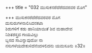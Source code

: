 +++
title = "032 ಮುಸುಕನರೆದೆರೆದವರವರ ಮೊಗ"

+++
ಮುಸುಕನರೆದೆರೆದವರವರ ಮೊಗ  
ದುಸುರುಗಳನಾಲಿಸಿದನಕಟಾ  
ಶಿಶುಗಳಿಗೆ ಕಡು ಹಾನಿಯಾಯಿತೆ ಶಿವ ಮಹಾದೇವ   
ನಿಶಿತಶಸ್ತ್ರದ ಗಾಯವಿಲ್ಲು  
ಬ್ಬಸದ ಸಾವಿನ್ನಾವುದೋ ನಾ  
ನಸುಗಳೆಯದೇಕುಳಿದೆನೆಂದಳಲಿದನು ಯಮಸೂನು       ॥32॥